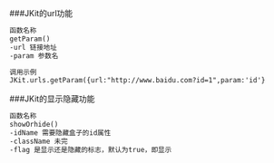 
###JKit的url功能
```html
函数名称
getParam()
-url 链接地址
-param 参数名

调用示例
JKit.urls.getParam({url:"http://www.baidu.com?id=1",param:'id'}
```

###JKit的显示隐藏功能
```html
函数名称
showOrhide()
-idName 需要隐藏盒子的id属性
-className 未完
-flag 是显示还是隐藏的标志，默认为true，即显示
```


